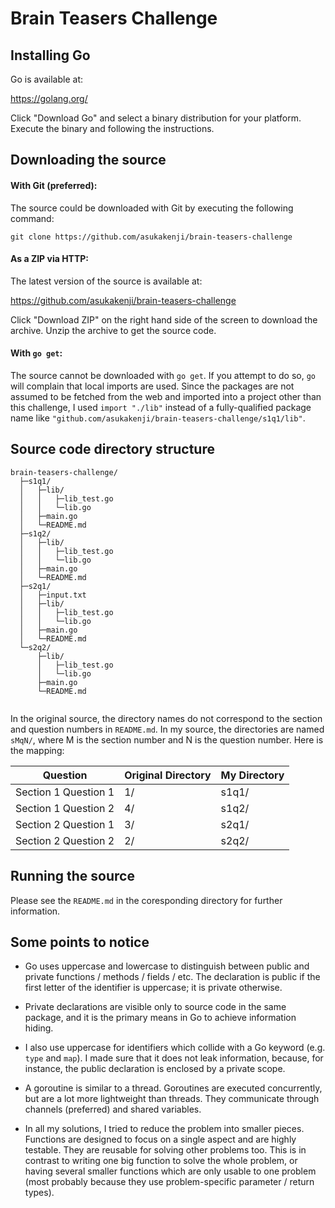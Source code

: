 # Brain Teasers Challenge

## Installing Go

Go is available at:

https://golang.org/

Click "Download Go" and select a binary distribution for your platform.
Execute the binary and following the instructions.

## Downloading the source

#### With Git (preferred):

The source could be downloaded with Git by executing the following command:

```
git clone https://github.com/asukakenji/brain-teasers-challenge
```

#### As a ZIP via HTTP:

The latest version of the source is available at:

https://github.com/asukakenji/brain-teasers-challenge

Click "Download ZIP" on the right hand side of the screen to download the archive.
Unzip the archive to get the source code.

#### With `go get`:

The source cannot be downloaded with `go get`. If you attempt to do so, `go`
will complain that local imports are used. Since the packages are not assumed to
be fetched from the web and imported into a project other than this challenge, I
used `import "./lib"` instead of a fully-qualified package name like
`"github.com/asukakenji/brain-teasers-challenge/s1q1/lib"`.

## Source code directory structure

```
brain-teasers-challenge/
  ├─s1q1/
  │   ├─lib/
  │   │   ├─lib_test.go
  │   │   └─lib.go
  │   ├─main.go
  │   └─README.md
  ├─s1q2/
  │   ├─lib/
  │   │   ├─lib_test.go
  │   │   └─lib.go
  │   ├─main.go
  │   └─README.md
  ├─s2q1/
  │   ├─input.txt
  │   ├─lib/
  │   │   ├─lib_test.go
  │   │   └─lib.go
  │   ├─main.go
  │   └─README.md
  └─s2q2/
      ├─lib/
      │   ├─lib_test.go
      │   └─lib.go
      ├─main.go
      └─README.md
  
```

In the original source, the directory names do not correspond to the section and
question numbers in `README.md`. In my source, the directories are named `sMqN/`,
where M is the section number and N is the question number. Here is the mapping:

Question             | Original Directory | My Directory
-------------------- | ------------------ | ------------
Section 1 Question 1 | 1/                 | s1q1/
Section 1 Question 2 | 4/                 | s1q2/
Section 2 Question 1 | 3/                 | s2q1/
Section 2 Question 2 | 2/                 | s2q2/

## Running the source

Please see the `README.md` in the coresponding directory for further information.

## Some points to notice

- Go uses uppercase and lowercase to distinguish between public and private
  functions / methods / fields / etc. The declaration is public if the first
  letter of the identifier is uppercase; it is private otherwise.

- Private declarations are visible only to source code in the same package,
  and it is the primary means in Go to achieve information hiding.

- I also use uppercase for identifiers which collide with a Go keyword (e.g.
  `type` and `map`). I made sure that it does not leak information, because,
  for instance, the public declaration is enclosed by a private scope.

- A goroutine is similar to a thread. Goroutines are executed concurrently, but
  are a lot more lightweight than threads. They communicate through channels
  (preferred) and shared variables.

- In all my solutions, I tried to reduce the problem into smaller pieces.
  Functions are designed to focus on a single aspect and are highly testable.
  They are reusable for solving other problems too. This is in contrast to
  writing one big function to solve the whole problem, or having several smaller
  functions which are only usable to one problem (most probably because they use
  problem-specific parameter / return types).
